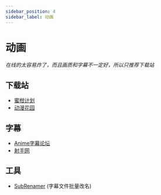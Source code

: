 ```yaml
---
sidebar_position: 4
sidebar_label: 动画
---
```

# 动画

*在线的太容易炸了，而且画质和字幕不一定好，所以只推荐下载站*

## 下载站

- [蜜柑计划](https://mikanani.me/)
- [动漫花园](http://www.dmhy.org/)

## 字幕

- [Anime字幕论坛](https://bbs.acgrip.com/)
- [射手网](https://assrt.net/)


## 工具

- [SubRenamer](https://github.com/qwqcode/SubRenamer) (字幕文件批量改名)